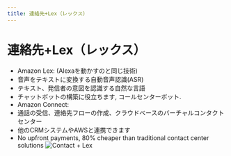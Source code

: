 ```yaml
---
title: 連絡先+Lex（レックス）
---
```


# 連絡先+Lex（レックス）

- Amazon Lex: (Alexaを動かすのと同じ技術)
- 音声をテキストに変換する自動音声認識(ASR)
- テキスト、発信者の意図を認識する自然な言語
- チャットボットの構築に役立ちます, コールセンターボット.
- Amazon Connect:
- 通話の受信、連絡先フローの作成、クラウドベースのバーチャルコンタクトセンター
- 他のCRMシステムやAWSと連携できます
- No upfront payments, 80% cheaper than traditional contact center solutions
  ![Contact + Lex](./Contact\&Lex.png)
